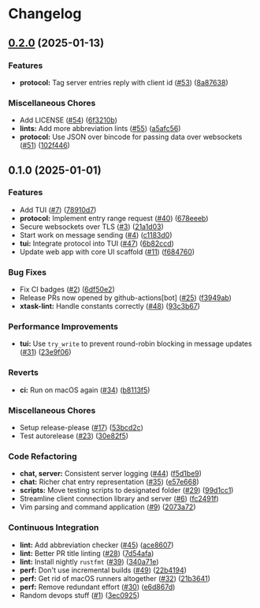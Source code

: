 # Changelog

## [0.2.0](https://github.com/ethanuppal/nerdtalk/compare/v0.1.0...v0.2.0) (2025-01-13)


### Features

* **protocol:** Tag server entries reply with client id ([#53](https://github.com/ethanuppal/nerdtalk/issues/53)) ([8a87638](https://github.com/ethanuppal/nerdtalk/commit/8a8763890db986d461a3ad2a57b9f84a071711f4))


### Miscellaneous Chores

* Add LICENSE ([#54](https://github.com/ethanuppal/nerdtalk/issues/54)) ([6f3210b](https://github.com/ethanuppal/nerdtalk/commit/6f3210bb18efce4dd8911f49515ea7c4988e82cb))
* **lints:** Add more abbreviation lints ([#55](https://github.com/ethanuppal/nerdtalk/issues/55)) ([a5afc56](https://github.com/ethanuppal/nerdtalk/commit/a5afc56ebd3c557ee7f3e394ba4e405c75437609))
* **protocol:** Use JSON over bincode for passing data over websockets ([#51](https://github.com/ethanuppal/nerdtalk/issues/51)) ([102f446](https://github.com/ethanuppal/nerdtalk/commit/102f446103625e2a902fbad21544437ffe288ab9))

## 0.1.0 (2025-01-01)


### Features

* Add TUI ([#7](https://github.com/ethanuppal/nerdtalk/issues/7)) ([78910d7](https://github.com/ethanuppal/nerdtalk/commit/78910d74395bce57db67845448056b2dfc4c9b7a))
* **protocol:** Implement entry range request ([#40](https://github.com/ethanuppal/nerdtalk/issues/40)) ([678eeeb](https://github.com/ethanuppal/nerdtalk/commit/678eeeb28ae713cc2bbaef0fde5e49e8571642f0))
* Secure websockets over TLS ([#3](https://github.com/ethanuppal/nerdtalk/issues/3)) ([21a1d03](https://github.com/ethanuppal/nerdtalk/commit/21a1d03a944b87ebf2618eba185f6ad878320d08))
* Start work on message sending ([#4](https://github.com/ethanuppal/nerdtalk/issues/4)) ([c1183d0](https://github.com/ethanuppal/nerdtalk/commit/c1183d0dc0c3cdd2aa6b7ec1ad149b4af3592bbd))
* **tui:** Integrate protocol into TUI ([#47](https://github.com/ethanuppal/nerdtalk/issues/47)) ([6b82ccd](https://github.com/ethanuppal/nerdtalk/commit/6b82ccd46377db849a0d3434320619d077b540f8))
* Update web app with core UI scaffold ([#11](https://github.com/ethanuppal/nerdtalk/issues/11)) ([f684760](https://github.com/ethanuppal/nerdtalk/commit/f68476045b3dca5ec8bb3bc1ab22359f51f813f0))


### Bug Fixes

* Fix CI badges ([#2](https://github.com/ethanuppal/nerdtalk/issues/2)) ([6df50e2](https://github.com/ethanuppal/nerdtalk/commit/6df50e2e334ffb7230555add1442c13793ed7856))
* Release PRs now opened by github-actions[bot] ([#25](https://github.com/ethanuppal/nerdtalk/issues/25)) ([f3949ab](https://github.com/ethanuppal/nerdtalk/commit/f3949abedc7efa4e3f5be160fd274579e2a9adc4))
* **xtask-lint:** Handle constants correctly ([#48](https://github.com/ethanuppal/nerdtalk/issues/48)) ([93c3b67](https://github.com/ethanuppal/nerdtalk/commit/93c3b675c32be7cf286a8876e539c858c79dd2ec))


### Performance Improvements

* **tui:** Use `try_write` to prevent round-robin blocking in message updates ([#31](https://github.com/ethanuppal/nerdtalk/issues/31)) ([23e9f06](https://github.com/ethanuppal/nerdtalk/commit/23e9f06c851e0f940209410ba3b7c36d8a6528db))


### Reverts

* **ci:** Run on macOS again ([#34](https://github.com/ethanuppal/nerdtalk/issues/34)) ([b8113f5](https://github.com/ethanuppal/nerdtalk/commit/b8113f55a8a777e9a0d4294dee7019b8ab8d7d13))


### Miscellaneous Chores

* Setup release-please ([#17](https://github.com/ethanuppal/nerdtalk/issues/17)) ([53bcd2c](https://github.com/ethanuppal/nerdtalk/commit/53bcd2c3070b678d5c38a7f87f6ba429b128c709))
* Test autorelease ([#23](https://github.com/ethanuppal/nerdtalk/issues/23)) ([30e82f5](https://github.com/ethanuppal/nerdtalk/commit/30e82f538bb3ab94bafa523a681770e937642c88))


### Code Refactoring

* **chat, server:** Consistent server logging ([#44](https://github.com/ethanuppal/nerdtalk/issues/44)) ([f5d1be9](https://github.com/ethanuppal/nerdtalk/commit/f5d1be97a9cf9d40e3e5c3ee0b334f8895ec3fd8))
* **chat:** Richer chat entry representation ([#35](https://github.com/ethanuppal/nerdtalk/issues/35)) ([e57e668](https://github.com/ethanuppal/nerdtalk/commit/e57e668a7646718abc6919ad1d4fdb2de366a42f))
* **scripts:** Move testing scripts to designated folder ([#29](https://github.com/ethanuppal/nerdtalk/issues/29)) ([99d1cc1](https://github.com/ethanuppal/nerdtalk/commit/99d1cc1e9841986eea1ae990adf0b8a4258c4452))
* Streamline client connection library and server ([#6](https://github.com/ethanuppal/nerdtalk/issues/6)) ([fc2491f](https://github.com/ethanuppal/nerdtalk/commit/fc2491f67b454490a51a1915194cc713c933f8d5))
* Vim parsing and command application ([#9](https://github.com/ethanuppal/nerdtalk/issues/9)) ([2073a72](https://github.com/ethanuppal/nerdtalk/commit/2073a729e787b22c75e4016a1a1f6d18daf4fc81))


### Continuous Integration

* **lint:** Add abbreviation checker ([#45](https://github.com/ethanuppal/nerdtalk/issues/45)) ([ace8607](https://github.com/ethanuppal/nerdtalk/commit/ace8607451eb7f225b29feb2200981891eb1c1e3))
* **lint:** Better PR title linting ([#28](https://github.com/ethanuppal/nerdtalk/issues/28)) ([7d54afa](https://github.com/ethanuppal/nerdtalk/commit/7d54afa35cb21bb950ef4d89d912e5c42dc9119f))
* **lint:** Install nightly `rustfmt` ([#39](https://github.com/ethanuppal/nerdtalk/issues/39)) ([340a71e](https://github.com/ethanuppal/nerdtalk/commit/340a71e862fb350b2ea21fde8a73f96387754da4))
* **perf:** Don't use incremental builds ([#49](https://github.com/ethanuppal/nerdtalk/issues/49)) ([22b4194](https://github.com/ethanuppal/nerdtalk/commit/22b41949a47eb5f51a5c0cf9ce1f5f57288a29d6))
* **perf:** Get rid of macOS runners altogether ([#32](https://github.com/ethanuppal/nerdtalk/issues/32)) ([21b3641](https://github.com/ethanuppal/nerdtalk/commit/21b364109bfb70c5e6821ce5b5ae8a98a32ca0c7))
* **perf:** Remove redundant effort ([#30](https://github.com/ethanuppal/nerdtalk/issues/30)) ([e6d867d](https://github.com/ethanuppal/nerdtalk/commit/e6d867dd0190b63f1fe685692aa48db2c021aeee))
* Random devops stuff ([#1](https://github.com/ethanuppal/nerdtalk/issues/1)) ([3ec0925](https://github.com/ethanuppal/nerdtalk/commit/3ec09255507146084dbe1da154929f9092fb1d45))
